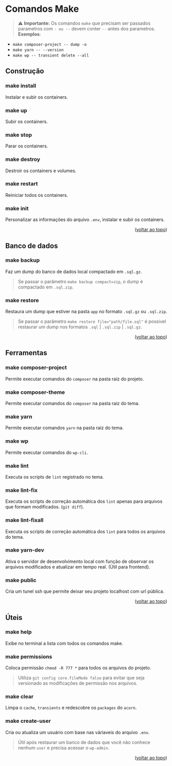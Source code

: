<a id="readme-top"></a>

# Comandos Make

> ⚠️ **Importante:** Os comandos `make` que precisam ser passados parametros com `- ou --` devem conter `--` antes dos parametros. **Exemplos**:

* `make composer-project -- dump -o`
* `make yarn -- --version`
* `make wp -- transient delete --all`

## Construção

### make install

Instalar e subir os containers.

### make up

Subir os containers.

### make stop

Parar os containers.

### make destroy

Destroir os containers e volumes.

### make restart

Reiniciar todos os containers.

### make init

Personalizar as informações do arquivo `.env`, instalar e subir os containers.

<p align="right">(<a href="#readme-top">voltar ao topo</a>)</p>

## Banco de dados

### make backup

Faz um dump do banco de dados local compactado em `.sql.gz`.

> Se passar o parâmetro `make backup compact=zip`, o dump é compactado em `.sql.zip`.

### make restore

Restaura um dump que estiver na pasta `app` no formato `.sql.gz` ou `.sql.zip`.

> Se passar o parâmetro `make restore file="path/file.sql"` é possivel restaurar um dump nos formatos `.sql` | `.sql.zip` | `.sql.gz`.

<p align="right">(<a href="#readme-top">voltar ao topo</a>)</p>

## Ferramentas

### make composer-project

Permite executar comandos do `composer` na pasta raiz do projeto.

### make composer-theme

Permite executar comandos do `composer` na pasta raiz do tema.

### make yarn

Permite executar comandos `yarn` na pasta raiz do tema.

### make wp

Permite executar comandos do `wp-cli`.

### make lint

Executa os scripts de `lint` registrado no tema.

### make lint-fix

Executa os scripts de correção automática dos `lint` apenas para arquivos que formam modificados. (`git diff`).

### make lint-fixall

Executa os scripts de correção automática dos `lint` para todos os arquivos do tema.

### make yarn-dev

Ativa o servidor de desenvolvimento local com função de observar os arquivos modificados e atualizar em tempo real. (Útil para frontend).

### make public

Cria um tunel ssh que permite deixar seu projeto localhost com url pública.

<p align="right">(<a href="#readme-top">voltar ao topo</a>)</p>

## Úteis

### make help

Exibe no terminal a lista com todos os comandos make.

### make permissions

Coloca permissão `chmod -R 777 *` para todos os arquivos do projeto.

> Utiliza `git config core.fileMode false` para evitar que seja versionado as modificações de permissão nos arquivos.

### make clear

Limpa o `cache`, `transients` e redescobre os `packages` do `acorn`.

### make create-user

Cria ou atualiza um usuário com base nas váriaveis do arquivo `.env`.

> Útil após restaurar um banco de dados que você não conhece nenhum `user` e precisa acessar o `wp-admin`.

<p align="right">(<a href="#readme-top">voltar ao topo</a>)</p>
